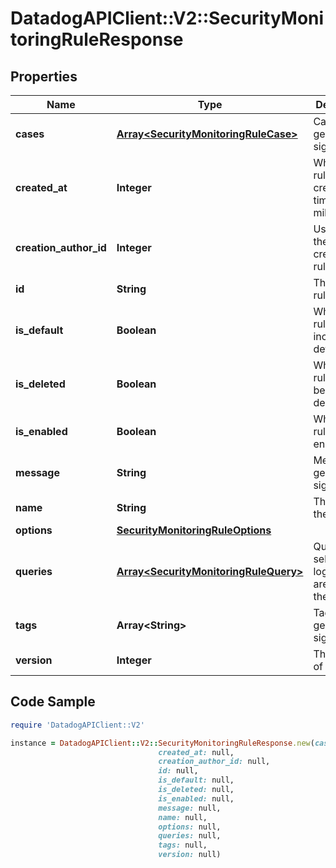 # DatadogAPIClient::V2::SecurityMonitoringRuleResponse

## Properties

Name | Type | Description | Notes
------------ | ------------- | ------------- | -------------
**cases** | [**Array&lt;SecurityMonitoringRuleCase&gt;**](SecurityMonitoringRuleCase.md) | Cases for generating signals. | [optional] 
**created_at** | **Integer** | When the rule was created, timestamp in milliseconds. | [optional] 
**creation_author_id** | **Integer** | User ID of the user who created the rule. | [optional] 
**id** | **String** | The ID of the rule. | [optional] 
**is_default** | **Boolean** | Whether the rule is included by default. | [optional] 
**is_deleted** | **Boolean** | Whether the rule has been deleted. | [optional] 
**is_enabled** | **Boolean** | Whether the rule is enabled. | [optional] 
**message** | **String** | Message for generated signals. | [optional] 
**name** | **String** | The name of the rule. | [optional] 
**options** | [**SecurityMonitoringRuleOptions**](SecurityMonitoringRuleOptions.md) |  | [optional] 
**queries** | [**Array&lt;SecurityMonitoringRuleQuery&gt;**](SecurityMonitoringRuleQuery.md) | Queries for selecting logs which are part of the rule. | [optional] 
**tags** | **Array&lt;String&gt;** | Tags for generated signals. | [optional] 
**version** | **Integer** | The version of the rule. | [optional] 

## Code Sample

```ruby
require 'DatadogAPIClient::V2'

instance = DatadogAPIClient::V2::SecurityMonitoringRuleResponse.new(cases: null,
                                 created_at: null,
                                 creation_author_id: null,
                                 id: null,
                                 is_default: null,
                                 is_deleted: null,
                                 is_enabled: null,
                                 message: null,
                                 name: null,
                                 options: null,
                                 queries: null,
                                 tags: null,
                                 version: null)
```


